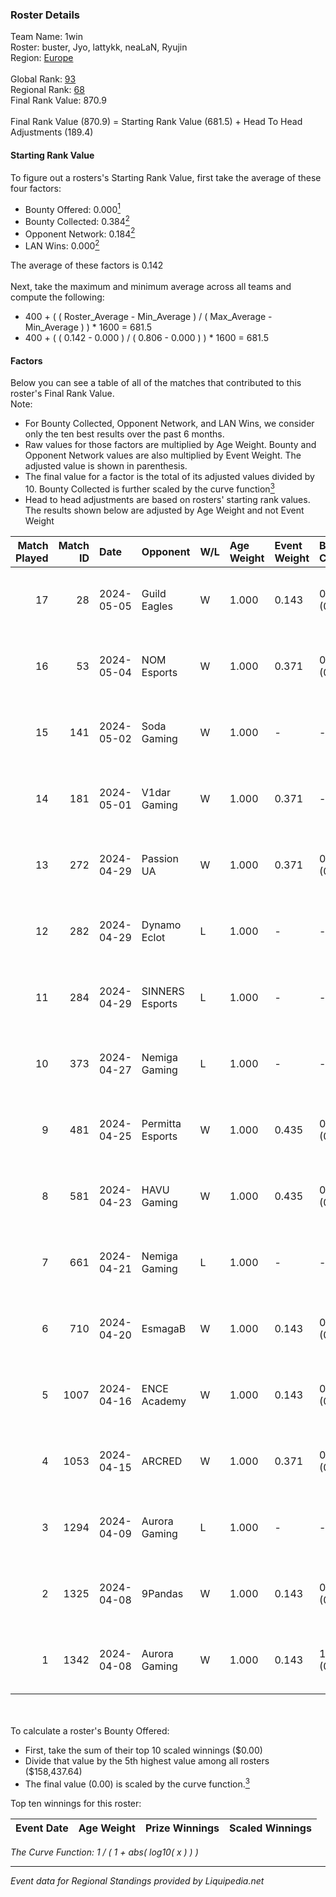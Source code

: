 ### Roster Details<br />
Team Name: 1win<br />
Roster: buster, Jyo, lattykk, neaLaN, Ryujin<br />
Region: [Europe]( ../standings_europe.md)<br />
<br />
Global Rank: [93](../standings_global.md)<br />
Regional Rank: [68]( ../standings_europe.md)<br />
Final Rank Value:  870.9<br />
<br />
Final Rank Value (870.9) = Starting Rank Value (681.5) + Head To Head Adjustments (189.4)<br />

#### Starting Rank Value<br />
To figure out a rosters's Starting Rank Value, first take the average of these four factors:<br />
- Bounty Offered: 0.000[<sup>1</sup>](#table2)
- Bounty Collected: 0.384[<sup>2</sup>](#table1)
- Opponent Network: 0.184[<sup>2</sup>](#table1)
- LAN Wins: 0.000[<sup>2</sup>](#table1)

The average of these factors is 0.142<br />
<br />
Next, take the maximum and minimum average across all teams and compute the following:<br />
- 400 + ( ( Roster_Average - Min_Average ) / ( Max_Average - Min_Average ) ) * 1600 = 681.5
- 400 + ( ( 0.142 - 0.000 ) / ( 0.806 - 0.000 ) ) * 1600 = 681.5


#### Factors<br />
Below you can see a table of all of the matches that contributed to this roster's Final Rank Value.<br />
Note:<br />

- For Bounty Collected, Opponent Network, and LAN Wins, we consider only the ten best results over the past 6 months.
- Raw values for those factors are multiplied by Age Weight. Bounty and Opponent Network values are also multiplied by Event Weight. The adjusted value is shown in parenthesis.
- The final value for a factor is the total of its adjusted values divided by 10. Bounty Collected is further scaled by the curve function[<sup>3</sup>](#curveFunction)
- Head to head adjustments are based on rosters' starting rank values. The results shown below are adjusted by Age Weight and not Event Weight
<span id="table1"></span><br />


| Match Played | Match ID | Date       | Opponent         | W/L | Age Weight | Event Weight | Bounty Collected | Opponent Network | LAN Wins  | H2H Adj. | Roster                               |
| -: | -: | :- | :- | :- | :- | :- | :- | :- | :- | -: | :- |
|           17 |       28 | 2024-05-05 | Guild Eagles     | W   | 1.000      | 0.143        | 0.037 (0.005)    | 0.586 (0.084)    | 0 (0.000) |    19.60 | buster, Jyo, lattykk, neaLaN, Ryujin |
|           16 |       53 | 2024-05-04 | NOM Esports      | W   | 1.000      | 0.371        | 0.000 (0.000)    | 0.374 (0.139)    | 0 (0.000) |    11.15 | buster, Jyo, lattykk, neaLaN, Ryujin |
|           15 |      141 | 2024-05-02 | Soda Gaming      | W   | 1.000      | -            | -                | -                | 0 (0.000) |     5.16 | buster, Jyo, lattykk, neaLaN, Ryujin |
|           14 |      181 | 2024-05-01 | V1dar Gaming     | W   | 1.000      | 0.371        | -                | 0.345 (0.128)    | 0 (0.000) |     8.69 | buster, Jyo, lattykk, neaLaN, Ryujin |
|           13 |      272 | 2024-04-29 | Passion UA       | W   | 1.000      | 0.371        | 0.114 (0.042)    | 0.980 (0.364)    | 0 (0.000) |    19.43 | buster, Jyo, lattykk, neaLaN, Ryujin |
|           12 |      282 | 2024-04-29 | Dynamo Eclot     | L   | 1.000      | -            | -                | -                | -         |    -8.56 | buster, Jyo, lattykk, neaLaN, Ryujin |
|           11 |      284 | 2024-04-29 | SINNERS Esports  | L   | 1.000      | -            | -                | -                | -         |   -10.57 | buster, Jyo, lattykk, neaLaN, Ryujin |
|           10 |      373 | 2024-04-27 | Nemiga Gaming    | L   | 1.000      | -            | -                | -                | -         |    -2.90 | buster, Jyo, lattykk, neaLaN, Ryujin |
|            9 |      481 | 2024-04-25 | Permitta Esports | W   | 1.000      | 0.435        | 0.063 (0.027)    | 1.000 (0.435)    | 0 (0.000) |    20.72 | buster, Jyo, lattykk, neaLaN, Ryujin |
|            8 |      581 | 2024-04-23 | HAVU Gaming      | W   | 1.000      | 0.435        | 0.024 (0.010)    | 0.213 (0.093)    | 0 (0.000) |    13.67 | buster, Jyo, lattykk, neaLaN, Ryujin |
|            7 |      661 | 2024-04-21 | Nemiga Gaming    | L   | 1.000      | -            | -                | -                | -         |    -2.55 | buster, Jyo, lattykk, neaLaN, Ryujin |
|            6 |      710 | 2024-04-20 | EsmagaB          | W   | 1.000      | 0.143        | 0.016 (0.002)    | 0.559 (0.080)    | 0 (0.000) |    17.55 | buster, Jyo, lattykk, neaLaN, Ryujin |
|            5 |     1007 | 2024-04-16 | ENCE Academy     | W   | 1.000      | 0.143        | 0.028 (0.004)    | -                | 0 (0.000) |    19.20 | buster, Jyo, lattykk, neaLaN, Ryujin |
|            4 |     1053 | 2024-04-15 | ARCRED           | W   | 1.000      | 0.371        | 0.004 (0.002)    | 0.825 (0.306)    | 0 (0.000) |    19.47 | buster, Jyo, lattykk, neaLaN, Ryujin |
|            3 |     1294 | 2024-04-09 | Aurora Gaming    | L   | 1.000      | -            | -                | -                | -         |    -0.40 | buster, Jyo, lattykk, neaLaN, Ryujin |
|            2 |     1325 | 2024-04-08 | 9Pandas          | W   | 1.000      | 0.143        | 0.085 (0.012)    | 0.661 (0.094)    | -         |    28.59 | buster, Jyo, lattykk, neaLaN, Ryujin |
|            1 |     1342 | 2024-04-08 | Aurora Gaming    | W   | 1.000      | 0.143        | 1.000 (0.143)    | 0.799 (0.114)    | -         |    31.19 | buster, Jyo, lattykk, neaLaN, Ryujin |

<br />
<span id="table2"></span><br />
To calculate a roster's Bounty Offered:<br />

- First, take the sum of their top 10 scaled winnings ($0.00)
- Divide that value by the 5th highest value among all rosters ($158,437.64)
- The final value (0.00) is scaled by the curve function.[<sup>3</sup>](#curveFunction)

Top ten winnings for this roster:<br />

| Event Date | Age Weight | Prize Winnings | Scaled Winnings |
| :- | -: | :- | :- |


<span id="curveFunction"></span>_The Curve Function: 1 / ( 1 + abs( log10( x ) ) )_<br />

---
_Event data for Regional Standings provided by Liquipedia.net_<br />
